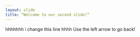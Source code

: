 ```yaml
---
layout: slide
title: “Welcome to our second slide!”
---
```

hhhhhhh i change this line hhhh
Use the left arrow to go back!
